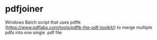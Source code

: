 # pdfjoiner
Windows Batch script that uses pdftk (https://www.pdflabs.com/tools/pdftk-the-pdf-toolkit/) to merge multiple pdfs into one single .pdf file
